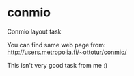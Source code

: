 conmio
======
Conmio layout task

You can find same web page from: http://users.metropolia.fi/~ottotur/conmio/

This isn't very good task from me :)
